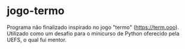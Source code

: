 # jogo-termo

Programa não finalizado inspirado no jogo "termo" (https://term.ooo). Utilizado como um desafio para o minicurso de Python oferecido pela UEFS, o qual fui mentor. 
